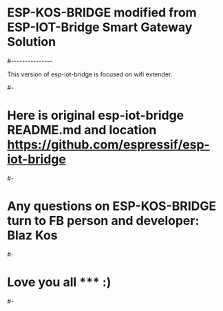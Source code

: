 # ESP-KOS-BRIDGE modified from ESP-IOT-Bridge Smart Gateway Solution
#---------------

This version of esp-iot-bridge is focused on wifi extender.

#-
# Here is original esp-iot-bridge README.md and location https://github.com/espressif/esp-iot-bridge
#-
# Any questions on ESP-KOS-BRIDGE turn to FB person and developer: Blaz Kos
#-
# Love you all *** :)
#-
